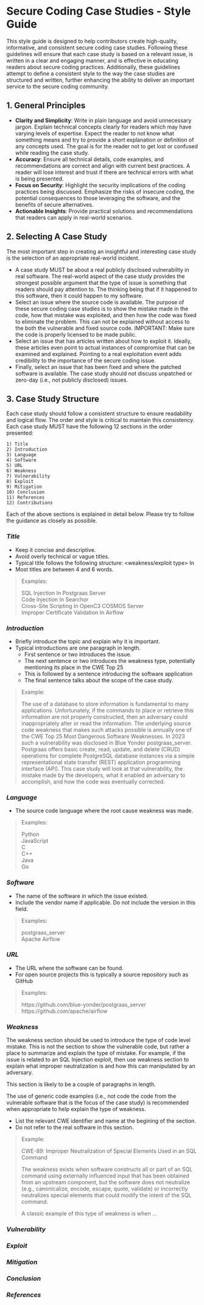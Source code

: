 # Secure Coding Case Studies - Style Guide

This style guide is designed to help contributors create high-quality, informative, and consistent secure coding case studies. Following these guidelines will ensure that each case study is based on a relevant issue, is written in a clear and engaging manner, and is effective in educating readers about secure coding practices. Additionally, these guidelines attempt to define a consistent style to the way the case studies are structured and written, further enhancing the ability to deliver an important service to the secure coding community.

## 1. General Principles

- **Clarity and Simplicity**: Write in plain language and avoid unnecessary jargon. Explain technical concepts clearly for readers which may have varying levels of expertise. Expect the reader to not know what something means and try to provide a short explanation or definition of any concepts used. The goal is for the reader not to get lost or confused while reading the case study.
- **Accuracy**: Ensure all technical details, code examples, and recommendations are correct and align with current best practices. A reader will lose interest and trust if there are technical errors with what is being presented.
- **Focus on Security**: Highlight the security implications of the coding practices being discussed. Emphasize the risks of insecure coding, the potential consequences to those leveraging the software, and the benefits of secure alternatives.
- **Actionable Insights**: Provide practical solutions and recommendations that readers can apply in real-world scenarios.

## 2. Selecting A Case Study

The most important step in creating an insightful and interesting case study is the selection of an appropriate real-world incident.

- A case study MUST be about a real publicly disclosed vulnerability in real software. The real-world aspect of the case study provides the strongest possible argument that the type of issue is something that readers should pay attention to. The thinking being that if it happened to this software, then it could happen to my software.
- Select an issue where the source code is available. The purpose of these secure coding case studies is to show the mistake made in the code, how that mistake was exploited, and then how the code was fixed to eliminate the problem. This can not be explained without access to the both the vulnerable and fixed source code. IMPORTANT: Make sure the code is properly licensed to be made public.
- Select an issue that has articles written about how to exploit it. Ideally, these articles even point to actual instances of compromise that can be examined and explained. Pointing to a real exploitation event adds credibility to the importance of the secure coding issue.
- Finally, select an issue that has been fixed and where the patched software is available. The case study should not discuss unpatched or zero-day (i.e., not publicly disclosed) issues.

## 3. Case Study Structure

Each case study should follow a consistent structure to ensure readability and logical flow. The order and style is critical to maintain this consistency. Each case study MUST have the following 12 sections in the order presented:

```
1) Title
2) Introduction
3) Language
4) Software
5) URL
6) Weakness
7) Vulnerability
8) Exploit
9) Mitigation
10) Conclusion
11) References
12) Contributions
```

Each of the above sections is explained in detail below. Please try to follow the guidance as closely as possible.

### _Title_

- Keep it concise and descriptive.
- Avoid overly technical or vague titles.
- Typical title follows the following structure: <weakness/exploit type> In <software name>
- Most titles are between 4 and 6 words.

> Examples:
>
> SQL Injection In Postgraas Server\
> Code Injection In Searchor\
> Cross-Site Scripting In OpenC3 COSMOS Server\
> Improper Certificate Validation In Airflow

### _Introduction_

- Briefly introduce the topic and explain why it is important.
- Typical introductions are one paragraph in length.
  - First sentence or two introduces the issue.
  - The next sentence or two introduces the weakness type, potentially mentioning its place in the CWE Top 25
  - This is followed by a sentence introducing the software application
  - The final sentence talks about the scope of the case study.

> Example:
>
> The use of a database to store information is fundamental to many applications. Unfortunately, if the commands to place or retrieve this information are not properly constructed, then an adversary could inappropriately alter or read the information. The underlying source code weakness that makes such attacks possible is annually one of the CWE Top 25 Most Dangerous Software Weaknesses. In 2023 such a vulnerability was disclosed in Blue Yonder postgraas_server. Postgraas offers basic create, read, update, and delete (CRUD) operations for complete PostgreSQL database instances via a simple representational state transfer (REST) application programming interface (API). This case study will look at that vulnerability, the mistake made by the developers, what it enabled an adversary to accomplish, and how the code was eventually corrected.

### _Language_

- The source code language where the root cause weakness was made.

> Examples:
>
> Python\
> JavaScript\
> C\
> C++\
> Java\
> Go

### _Software_

- The name of the software in which the issue existed.
- Include the vendor name if applicable. Do not include the version in this field.

> Examples:
>
> postgraas_server\
> Apache Airflow

### _URL_

- The URL where the software can be found.
- For open source projects this is typically a source repository such as GitHub

> Examples:
>
> https<nolink>://github.com/blue-yonder/postgraas_server\
> https<nolink>://github.com/apache/airflow

### _Weakness_

The weakness section should be used to introduce the type of code level mistake. This is not the section to show the vulnerable code, but rather a place to summarize and explain the type of mistake. For example, if the issue is related to an SQL Injection exploit, then use weakness section to explain what improper neutralization is and how this can manipulated by an adversary.

This section is likely to be a couple of paragraphs in length.

The use of generic code examples (i.e., not code the code from the vulnerable software that is the focus of the case study) is recommended when appropriate to help explain the type of weakness.

- List the relevant CWE identifier and name at the begining of the section.
- Do not refer to the real software in this section.

> Example:
>
> CWE-89: Improper Neutralization of Special Elements Used in an SQL Command
>
> The weakness exists when software constructs all or part of an SQL command using externally influenced input that has been obtained from an upstream component, but the software does not neutralize (e.g., canonicalize, encode, escape, quote, validate) or incorrectly neutralizes special elements that could modify the intent of the SQL command.
>
> A classic example of this type of weakness is when ...

### _Vulnerability_

### _Exploit_

### _Mitigation_

### _Conclusion_

### _References_

